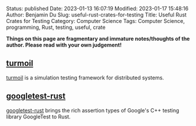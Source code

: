 Status: published
Date: 2023-01-13 16:07:19
Modified: 2023-01-17 15:48:16
Author: Benjamin Du
Slug: useful-rust-crates-for-testing
Title: Useful Rust Crates for Testing
Category: Computer Science
Tags: Computer Science, programming, Rust, testing, useful, crate

**Things on this page are fragmentary and immature notes/thoughts of the author. Please read with your own judgement!**

## [turmoil](https://crates.io/crates/turmoil)
[turmoil](https://crates.io/crates/turmoil)
is a simulation testing framework for distributed systems.

## [googletest-rust](https://github.com/google/googletest-rust)
[googletest-rust](https://github.com/google/googletest-rust)
brings the rich assertion types of Google's C++ testing library GoogleTest to Rust.



